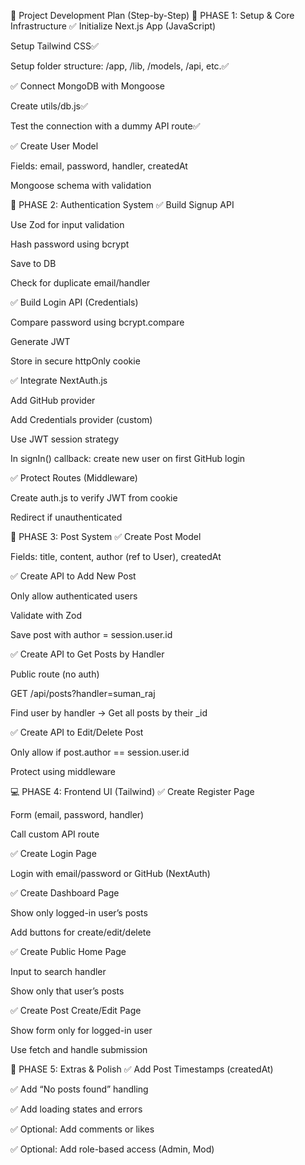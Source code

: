 🧩 Project Development Plan (Step-by-Step)
🔰 PHASE 1: Setup & Core Infrastructure
✅ Initialize Next.js App (JavaScript)

Setup Tailwind CSS✅

Setup folder structure: /app, /lib, /models, /api, etc.✅

✅ Connect MongoDB with Mongoose

Create utils/db.js✅

Test the connection with a dummy API route✅

✅ Create User Model

Fields: email, password, handler, createdAt

Mongoose schema with validation

🔐 PHASE 2: Authentication System
✅ Build Signup API

Use Zod for input validation

Hash password using bcrypt

Save to DB

Check for duplicate email/handler

✅ Build Login API (Credentials)

Compare password using bcrypt.compare

Generate JWT

Store in secure httpOnly cookie

✅ Integrate NextAuth.js

Add GitHub provider

Add Credentials provider (custom)

Use JWT session strategy

In signIn() callback: create new user on first GitHub login

✅ Protect Routes (Middleware)

Create auth.js to verify JWT from cookie

Redirect if unauthenticated

📝 PHASE 3: Post System
✅ Create Post Model

Fields: title, content, author (ref to User), createdAt

✅ Create API to Add New Post

Only allow authenticated users

Validate with Zod

Save post with author = session.user.id

✅ Create API to Get Posts by Handler

Public route (no auth)

GET /api/posts?handler=suman_raj

Find user by handler → Get all posts by their _id

✅ Create API to Edit/Delete Post

Only allow if post.author == session.user.id

Protect using middleware

💻 PHASE 4: Frontend UI (Tailwind)
✅ Create Register Page

Form (email, password, handler)

Call custom API route

✅ Create Login Page

Login with email/password or GitHub (NextAuth)

✅ Create Dashboard Page

Show only logged-in user’s posts

Add buttons for create/edit/delete

✅ Create Public Home Page

Input to search handler

Show only that user’s posts

✅ Create Post Create/Edit Page

Show form only for logged-in user

Use fetch and handle submission

🎁 PHASE 5: Extras & Polish
✅ Add Post Timestamps (createdAt)

✅ Add “No posts found” handling

✅ Add loading states and errors

✅ Optional: Add comments or likes

✅ Optional: Add role-based access (Admin, Mod)